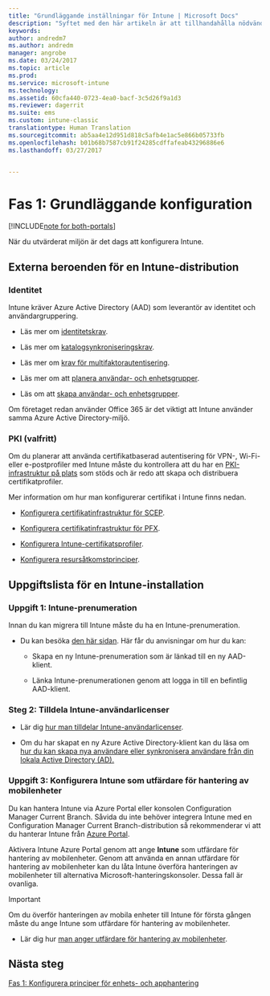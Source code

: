 ```yaml
---
title: "Grundläggande inställningar för Intune | Microsoft Docs"
description: "Syftet med den här artikeln är att tillhandahålla nödvändiga åtgärder för hur du konfigurerar Microsoft Intune."
keywords: 
author: andredm7
ms.author: andredm
manager: angrobe
ms.date: 03/24/2017
ms.topic: article
ms.prod: 
ms.service: microsoft-intune
ms.technology: 
ms.assetid: 60cfa440-0723-4ea0-bacf-3c5d26f9a1d3
ms.reviewer: dagerrit
ms.suite: ems
ms.custom: intune-classic
translationtype: Human Translation
ms.sourcegitcommit: ab5aa4e12d951d818c5afb4e1ac5e866b05733fb
ms.openlocfilehash: b01b68b7587cb91f24285cdffafeab43296886e6
ms.lasthandoff: 03/27/2017


---
```


# <a name="phase-1-basic-setup"></a>Fas 1: Grundläggande konfiguration

[!INCLUDE[note for both-portals](../includes/note-for-both-portals.md)]

När du utvärderat miljön är det dags att konfigurera Intune.

## <a name="external-dependencies-for-an-intune-deployment"></a>Externa beroenden för en Intune-distribution

### <a name="identity"></a>Identitet

Intune kräver Azure Active Directory (AAD) som leverantör av identitet och användargruppering.

-   Läs mer om [identitetskrav](https://docs.microsoft.com/active-directory/active-directory-hybrid-identity-design-considerations-overview#design-considerations-overview).

-   Läs mer om [katalogsynkroniseringskrav](https://docs.microsoft.com/active-directory/active-directory-hybrid-identity-design-considerations-directory-sync-requirements).

-   Läs mer om [krav för multifaktorautentisering](https://docs.microsoft.com/active-directory/active-directory-hybrid-identity-design-considerations-multifactor-auth-requirements).

-   Läs mer om att [planera användar- och enhetsgrupper](https://docs.microsoft.com/intune/deploy-use/plan-your-user-and-device-groups).

-   Läs om att [skapa användar- och enhetsgrupper](https://docs.microsoft.com/en-us/intune/deploy-use/use-groups-to-manage-users-and-devices-with-microsoft-intune).

Om företaget redan använder Office 365 är det viktigt att Intune använder samma Azure Active Directory-miljö.

### <a name="pki-optional"></a>PKI (valfritt)

Om du planerar att använda certifikatbaserad autentisering för VPN-, Wi-Fi- eller e-postprofiler med Intune måste du kontrollera att du har en [PKI-infrastruktur på plats](https://docs.microsoft.com/intune/deploy-use/secure-resource-access-with-certificate-profiles) som stöds och är redo att skapa och distribuera certifikatprofiler.

Mer information om hur man konfigurerar certifikat i Intune finns nedan.

-   [Konfigurera certifikatinfrastruktur för SCEP](https://docs.microsoft.com/intune/deploy-use/configure-certificate-infrastructure-for-scep).

-   [Konfigurera certifikatinfrastruktur för PFX](https://docs.microsoft.com/intune/deploy-use/configure-certificate-infrastructure-for-pfx).

-   [Konfigurera Intune-certifikatsprofiler](file:///C:/intune/deploy-use/https://docs.microsoft.com/intune/deploy-use/configure-intune-certificate-profiles).

-   [Konfigurera resursåtkomstprinciper](https://docs.microsoft.com/intune/deploy-use/enable-access-to-company-resources-with-microsoft-intune).

## <a name="task-list-for-an-intune-setup"></a>Uppgiftslista för en Intune-installation

### <a name="task-1-intune-subscription"></a>Uppgift 1: Intune-prenumeration

Innan du kan migrera till Intune måste du ha en Intune-prenumeration.

-   Du kan besöka [den här sidan](https://portal.office.com/Signup/Signup.aspx?OfferId=40BE278A-DFD1-470a-9EF7-9F2596EA7FF9&dl=INTUNE_A&ali=1#0). Här får du anvisningar om hur du kan:

    -   Skapa en ny Intune-prenumeration som är länkad till en ny AAD-klient.

    -   Länka Intune-prenumerationen genom att logga in till en befintlig AAD-klient.

### <a name="task-2-assign-intune-user-licenses"></a>Steg 2: Tilldela Intune-användarlicenser

-   Lär dig [hur man tilldelar Intune-användarlicenser](https://docs.microsoft.com/intune/get-started/start-with-a-paid-subscription-to-microsoft-intune-step-4).

-   Om du har skapat en ny Azure Active Directory-klient kan du läsa om [hur du kan skapa nya användare eller synkronisera användare från din lokala Active Directory (AD).](https://docs.microsoft.com/azure/active-directory/connect/active-directory-aadconnect)

### <a name="task-3-set-your-mdm-authority-to-intune"></a>Uppgift 3: Konfigurera Intune som utfärdare för hantering av mobilenheter

Du kan hantera Intune via Azure Portal eller konsolen Configuration Manager Current Branch. Såvida du inte behöver integrera Intune med en Configuration Manager Current Branch-distribution så rekommenderar vi att du hanterar Intune från [Azure Portal](https://portal.azure.com).

Aktivera Intune Azure Portal genom att ange **Intune** som utfärdare för hantering av mobilenheter. Genom att använda en annan utfärdare för hantering av mobilenheter kan du låta Intune överföra hanteringen av mobilenheter till alternativa Microsoft-hanteringskonsoler. Dessa fall är ovanliga.

> [!IMPORTANT]
> Om du överför hanteringen av mobila enheter till Intune för första gången måste du ange Intune som utfärdare för hantering av mobilenheter.

-   Lär dig hur [man anger utfärdare för hantering av mobilenheter](https://docs.microsoft.com/intune/deploy-use/prerequisites-for-enrollment#step-2-set-mdm-authority).

## <a name="next-step"></a>Nästa steg

[Fas 1: Konfigurera principer för enhets- och apphantering](https://docs.microsoft.com/intune/plan-design/migration-phase1-configure-device-and-app-management-policies)

